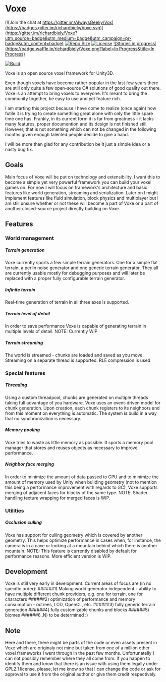 # Voxe

[![Join the chat at https://gitter.im/AlwaysGeeky/Vox](https://badges.gitter.im/richardbiely/Voxe.svg)](https://gitter.im/richardbiely/Voxe?utm_source=badge&utm_medium=badge&utm_campaign=pr-badge&utm_content=badge)
[![Repo Size](https://reposs.herokuapp.com/?path=richardbiely/Voxe)](https://github.com/richardbiely/Voxe)
[![License](https://img.shields.io/badge/Licence-GNU-blue.svg)](https://github.com/richardbiely/Voxe/blob/master/LICENSE.md)
[![Stories in progress](https://badge.waffle.io/richardbiely/Voxe.png?label=In Progress&title=In Progress)](https://waffle.io/richardbiely/Voxe)

[![Build](https://travis-ci.org/richardbiely/Voxe.svg?branch=master)](https://travis-ci.org/richardbiely/Voxe)

Voxe is an open source voxel framework for Unity3D.

Even though voxels have become rather popular in the last few years there are still only quite a few open-source C# solutions of good quality out there. Voxe is an attempt to bring voxels to everyone. It's meant to bring the community together, be easy to use and yet feature rich.

I am starting this project because I have come to realize (once again) how futile it is trying to create something great alone with only the little spare time one has. Frankly, in its current form it is far from greatness - it lacks many features, proper documention and its design is not finished still. However, that is not something which can not be changed in the following months given enough talented people decide to give a hand.

I will be more than glad for any contribution be it just a simple idea or a nasty bug fix.

## Goals
Main focus of Voxe will be put on technology and extensibility. I want this to become a simple yet very powerful framework you can build your voxel games on. For now I will focus on framework's architecture and basic features like world generation, streaming and serialization. Later on I might implement features like fluid simulation, block physics and multiplayer but I am still unsure whether or not these will become a part of Voxe or a part of another closed-source project directly building on Voxe.

## Features

### World management

##### Terrain generation
Voxe currently sports a few simple terrain generators. One for a simple flat terrain, a perlin noise generator and one generic terrain generator. They all are currently usable mostly for debugging purposes and will later be replaced with a proper fully configurable terrain generator.

##### Infinite terrain
Real-time generation of terrain in all three axes is supported.

##### Terrain level of detail
In order to save performance Voxe is capable of generating terrain in multiple levels of detail.
NOTE: Currently WIP

##### Terrain streaming
The world is streamed - chunks are loaded and saved as you move. Streaming on a separate thread is supported. RLE compression is used.

### Special features

##### Threading
Using a custom threadpool, chunks are generated on multiple threads taking full advantage of you hardware. Voxe uses an event-driven model for chunk generation. Upon creation, each chunk registers to its neighbors and from this moment on everything is automatic. The system is build in a way that no synchronization is necessary.

##### Memory pooling
Voxe tries to waste as little memory as possible. It sports a memory pool manager that stores and reuses objects as necessary to improve performance.

##### Neighbor face merging
In order to minimize the amount of data passed to GPU and to minimize the amount of memory used by Unity when building geometry (not to mention this being a performance improvement with regards to GC), Voxe supports merging of adjacent faces for blocks of the same type.
NOTE: Shader handling texture wrapping for merged faces is WIP.

### Utilities

##### Occlusion culling
Voxe has support for culling geometry which is covered by another geometry. This helps optimize performance in cases when, for instance, the camera is in a cave or looking at a mountain behind which there is another mountain.
NOTE: This feature is currently disabled by default for performance reasons. More efficient version is WIP.

## Development
Voxe is still very early in development. Current areas of focus are (in no specific order):
######1) Making world generator independent - ability to have multiple different chunk providers, e.g. one for terrain, one for characters
######2) optimization of performance and memory consumption - octrees, LOD, OpenCL, etc.
######3) fully generic terrain generation
######4) fully customizable chunks and blocks
######5) biomes
######6..N) to be determined :)

## Note
Here and there, there might be parts of the code or even assets present in Voxe which are originaly not mine but taken from one of a million other voxel frameworks I went through in the past few months. Unfortunatelly I can not possibly remember where they all come from. If you happen to identify them and know that there is an issue with using them legally under GPL2.1 license, please, let me know so that I can change the code or ask for approval to use it from the original author or give them credit respectively.
